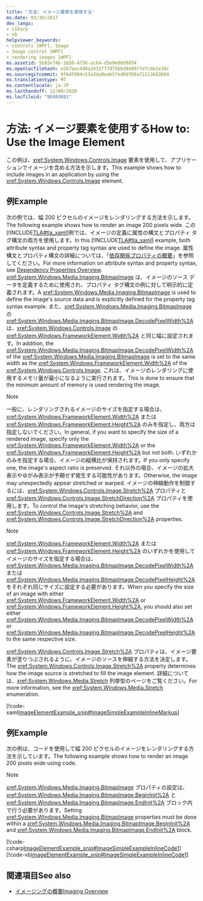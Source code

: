 ```yaml
---
title: '方法: イメージ要素を使用する'
ms.date: 03/30/2017
dev_langs:
- csharp
- vb
helpviewer_keywords:
- controls [WPF], Image
- Image control [WPF]
- rendering images [WPF]
ms.assetid: 5b92e74b-1b56-4756-ac64-d5e9e08d9854
ms.openlocfilehash: e267aec4d8a1632f77d756bd94d077efcbb2e10c
ms.sourcegitcommit: 9f6df084c53a3da0ea657ed0d708a72213683084
ms.translationtype: MT
ms.contentlocale: ja-JP
ms.lasthandoff: 12/09/2020
ms.locfileid: "96983691"
---
```

# <a name="how-to-use-the-image-element"></a><span data-ttu-id="c617a-102">方法: イメージ要素を使用する</span><span class="sxs-lookup"><span data-stu-id="c617a-102">How to: Use the Image Element</span></span>
<span data-ttu-id="c617a-103">この例は、<xref:System.Windows.Controls.Image> 要素を使用して、アプリケーションでイメージを含める方法を示します。</span><span class="sxs-lookup"><span data-stu-id="c617a-103">This example shows how to include images in an application by using the <xref:System.Windows.Controls.Image> element.</span></span>  
  
## <a name="example"></a><span data-ttu-id="c617a-104">例</span><span class="sxs-lookup"><span data-stu-id="c617a-104">Example</span></span>  
 <span data-ttu-id="c617a-105">次の例では、幅 200 ピクセルのイメージをレンダリングする方法を示します。</span><span class="sxs-lookup"><span data-stu-id="c617a-105">The following example shows how to render an image 200 pixels wide.</span></span> <span data-ttu-id="c617a-106">この[!INCLUDE[TLA#tla_xaml](../../../includes/tlasharptla-xaml-md.md)]例では、イメージの定義に属性の構文とプロパティ タグ構文の両方を使用します。</span><span class="sxs-lookup"><span data-stu-id="c617a-106">In this [!INCLUDE[TLA#tla_xaml](../../../includes/tlasharptla-xaml-md.md)] example, both attribute syntax and property tag syntax are used to define the image.</span></span> <span data-ttu-id="c617a-107">属性構文とプロパティ構文の詳細については、「[依存関係プロパティの概要](../advanced/dependency-properties-overview.md)」を参照してください。</span><span class="sxs-lookup"><span data-stu-id="c617a-107">For more information on attribute syntax and property syntax, see [Dependency Properties Overview](../advanced/dependency-properties-overview.md).</span></span> <span data-ttu-id="c617a-108"><xref:System.Windows.Media.Imaging.BitmapImage> は、イメージのソース データを定義するために使用され、プロパティ タグ構文の例に対して明示的に定義されます。</span><span class="sxs-lookup"><span data-stu-id="c617a-108">A <xref:System.Windows.Media.Imaging.BitmapImage> is used to define the image's source data and is explicitly defined for the property tag syntax example.</span></span> <span data-ttu-id="c617a-109">また、<xref:System.Windows.Media.Imaging.BitmapImage> の <xref:System.Windows.Media.Imaging.BitmapImage.DecodePixelWidth%2A> は、<xref:System.Windows.Controls.Image> の <xref:System.Windows.FrameworkElement.Width%2A> と同じ幅に設定されます。</span><span class="sxs-lookup"><span data-stu-id="c617a-109">In addition, the <xref:System.Windows.Media.Imaging.BitmapImage.DecodePixelWidth%2A> of the <xref:System.Windows.Media.Imaging.BitmapImage> is set to the same width as the <xref:System.Windows.FrameworkElement.Width%2A> of the <xref:System.Windows.Controls.Image>.</span></span> <span data-ttu-id="c617a-110">これは、イメージのレンダリングに使用するメモリ量が最小になるように実行されます。</span><span class="sxs-lookup"><span data-stu-id="c617a-110">This is done to ensure that the minimum amount of memory is used rendering the image.</span></span>  
  
> [!NOTE]
> <span data-ttu-id="c617a-111">一般に、レンダリングされるイメージのサイズを指定する場合は、<xref:System.Windows.FrameworkElement.Width%2A> または <xref:System.Windows.FrameworkElement.Height%2A> のみを指定し、両方は指定しないでください。</span><span class="sxs-lookup"><span data-stu-id="c617a-111">In general, if you want to specify the size of a rendered image, specify only the <xref:System.Windows.FrameworkElement.Width%2A> or the <xref:System.Windows.FrameworkElement.Height%2A> but not both.</span></span> <span data-ttu-id="c617a-112">いずれかのみを指定する場合、イメージの縦横比が保持されます。</span><span class="sxs-lookup"><span data-stu-id="c617a-112">If you only specify one, the image's aspect ratio is preserved.</span></span> <span data-ttu-id="c617a-113">それ以外の場合、イメージの拡大表示やゆがみ表示が予期せず発生する可能性があります。</span><span class="sxs-lookup"><span data-stu-id="c617a-113">Otherwise, the image may unexpectedly appear stretched or warped.</span></span> <span data-ttu-id="c617a-114">イメージの伸縮動作を制御するには、<xref:System.Windows.Controls.Image.Stretch%2A> プロパティと <xref:System.Windows.Controls.Image.StretchDirection%2A> プロパティを使用します。</span><span class="sxs-lookup"><span data-stu-id="c617a-114">To control the image's stretching behavior, use the <xref:System.Windows.Controls.Image.Stretch%2A> and <xref:System.Windows.Controls.Image.StretchDirection%2A> properties.</span></span>  
  
> [!NOTE]
> <span data-ttu-id="c617a-115"><xref:System.Windows.FrameworkElement.Width%2A> または <xref:System.Windows.FrameworkElement.Height%2A> のいずれかを使用してイメージのサイズを指定する場合は、<xref:System.Windows.Media.Imaging.BitmapImage.DecodePixelWidth%2A> または <xref:System.Windows.Media.Imaging.BitmapImage.DecodePixelHeight%2A> をそれぞれ同じサイズに設定する必要があります。</span><span class="sxs-lookup"><span data-stu-id="c617a-115">When you specify the size of an image with either <xref:System.Windows.FrameworkElement.Width%2A> or <xref:System.Windows.FrameworkElement.Height%2A>, you should also set either <xref:System.Windows.Media.Imaging.BitmapImage.DecodePixelWidth%2A> or <xref:System.Windows.Media.Imaging.BitmapImage.DecodePixelHeight%2A> to the same respective size.</span></span>  
  
 <span data-ttu-id="c617a-116"><xref:System.Windows.Controls.Image.Stretch%2A> プロパティは、イメージ要素が塗りつぶされるように、イメージのソースを伸縮する方法を決定します。</span><span class="sxs-lookup"><span data-stu-id="c617a-116">The <xref:System.Windows.Controls.Image.Stretch%2A> property determines how the image source is stretched to fill the image element.</span></span> <span data-ttu-id="c617a-117">詳細については、<xref:System.Windows.Media.Stretch> 列挙型のページをご覧ください。</span><span class="sxs-lookup"><span data-stu-id="c617a-117">For more information, see the <xref:System.Windows.Media.Stretch> enumeration.</span></span>  
  
 [!code-xaml[ImageElementExample_snip#ImageSimpleExampleInlineMarkup](~/samples/snippets/csharp/VS_Snippets_Wpf/ImageElementExample_snip/CSharp/ImageSimpleExample.xaml#imagesimpleexampleinlinemarkup)]  
  
## <a name="example"></a><span data-ttu-id="c617a-118">例</span><span class="sxs-lookup"><span data-stu-id="c617a-118">Example</span></span>  
 <span data-ttu-id="c617a-119">次の例は、コードを使用して幅 200 ピクセルのイメージをレンダリングする方法を示しています。</span><span class="sxs-lookup"><span data-stu-id="c617a-119">The following example shows how to render an image 200 pixels wide using code.</span></span>  
  
> [!NOTE]
> <span data-ttu-id="c617a-120"><xref:System.Windows.Media.Imaging.BitmapImage> プロパティの設定は、<xref:System.Windows.Media.Imaging.BitmapImage.BeginInit%2A> と <xref:System.Windows.Media.Imaging.BitmapImage.EndInit%2A> ブロック内で行う必要があります。</span><span class="sxs-lookup"><span data-stu-id="c617a-120">Setting <xref:System.Windows.Media.Imaging.BitmapImage> properties must be done within a <xref:System.Windows.Media.Imaging.BitmapImage.BeginInit%2A> and <xref:System.Windows.Media.Imaging.BitmapImage.EndInit%2A> block.</span></span>  
  
 [!code-csharp[ImageElementExample_snip#ImageSimpleExampleInlineCode1](~/samples/snippets/csharp/VS_Snippets_Wpf/ImageElementExample_snip/CSharp/ImageSimpleExample.xaml.cs#imagesimpleexampleinlinecode1)]
 [!code-vb[ImageElementExample_snip#ImageSimpleExampleInlineCode1](~/samples/snippets/visualbasic/VS_Snippets_Wpf/ImageElementExample_snip/VB/ImageSimpleExample.xaml.vb#imagesimpleexampleinlinecode1)]  
  
## <a name="see-also"></a><span data-ttu-id="c617a-121">関連項目</span><span class="sxs-lookup"><span data-stu-id="c617a-121">See also</span></span>

- [<span data-ttu-id="c617a-122">イメージングの概要</span><span class="sxs-lookup"><span data-stu-id="c617a-122">Imaging Overview</span></span>](../graphics-multimedia/imaging-overview.md)
